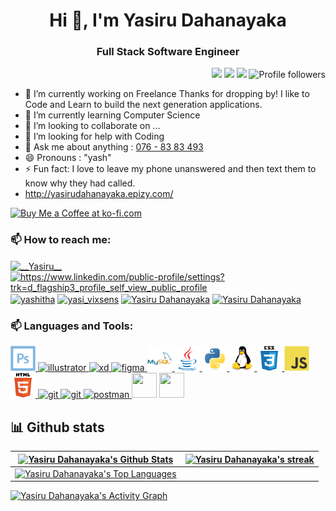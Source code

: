 <h1 align="center">Hi 👋, I'm Yasiru Dahanayaka</h1>
<h3 align="center">Full Stack Software Engineer</h3>

<p align="Right">
<img src="https://img.shields.io/static/v1?label=Sponsor&message=%E2%9D%A4&logo=GitHub&link=%3Curl%3E&color=f88379">
<img src="https://badges.pufler.dev/visits/M4cs/M4cs">
<img src="https://badges.pufler.dev/years/M4cs">
<img alt="Profile followers" src="https://img.shields.io/github/followers/yasirulak">
</p>


- 🔭 I’m currently working on Freelance Thanks for dropping by! I like to Code and Learn to build the next generation applications.
- 🌱 I’m currently learning Computer Science
- 👯 I’m looking to collaborate on ...
- 🤔 I’m looking for help with Coding
- 💬 Ask me about anything : <a href="tel:+94 76 83 83 493">076 - 83 83 493</a> 
- 😄 Pronouns : "yash"
- ⚡ Fun fact: I love to leave my phone unanswered and then text them to know why they had called.
- http://yasirudahanayaka.epizy.com/

<a href='https://ko-fi.com/E1E3CEUYM' target='_blank'><img height='36' style='border:0px;height:36px;' src='https://cdn.ko-fi.com/cdn/kofi1.png?v=3' border='0' alt='Buy Me a Coffee at ko-fi.com' /></a>

<h3 align="left">📫 How to reach me:</h3>
<a href="https://twitter.com/yasiru1998" target="blank"><img align="center" src="https://raw.githubusercontent.com/rahuldkjain/github-profile-readme-generator/master/src/images/icons/Social/twitter.svg" alt="__Yasiru__" height="30" width="40" /></a>
<a href="https://www.linkedin.com/in/yasiru-dahanayaka-8bb47319a" target="blank"><img align="center" src="https://raw.githubusercontent.com/rahuldkjain/github-profile-readme-generator/master/src/images/icons/Social/linked-in-alt.svg" alt="https://www.linkedin.com/public-profile/settings?trk=d_flagship3_profile_self_view_public_profile" height="30" width="40" /></a>
<a href="https://stackoverflow.com/users/14816490/yasiru-dahanayaka" target="blank"><img align="center" src="https://raw.githubusercontent.com/rahuldkjain/github-profile-readme-generator/master/src/images/icons/Social/stack-overflow.svg" alt="yashitha" height="30" width="40" /></a>
<a href="https://www.instagram.com/yasi_vixsens" target="blank"><img align="center" src="https://raw.githubusercontent.com/rahuldkjain/github-profile-readme-generator/master/src/images/icons/Social/instagram.svg" alt="yasi_vixsens" height="30" width="40" /></a>
<a href="https://fb.com/Yasiru Dahanayaka" target="blank"><img align="center" src="https://raw.githubusercontent.com/rahuldkjain/github-profile-readme-generator/master/src/images/icons/Social/facebook.svg" alt="Yasiru Dahanayaka" height="30" width="40" /></a>
<a href="https://www.youtube.com/channel/UCbvzSU2PG2m_y5ie8tDAkmw" target="blank"><img align="center" src="https://raw.githubusercontent.com/rahuldkjain/github-profile-readme-generator/master/src/images/icons/Social/youtube.svg" alt="Yasiru Dahanayaka" height="30" width="40" /></a>
</p>

<h3 align="left">📫 Languages and Tools:</h3>

<a href="https://www.photoshop.com/en" target="_blank"> <img src="https://raw.githubusercontent.com/devicons/devicon/master/icons/photoshop/photoshop-line.svg" alt="photoshop" width="40" height="40"/> </a> 
<a href="https://www.adobe.com/in/products/illustrator.html" target="_blank"> <img src="https://www.vectorlogo.zone/logos/adobe_illustrator/adobe_illustrator-icon.svg" alt="illustrator" width="40" height="40"/> </a>
<a href="https://www.adobe.com/products/xd.html" target="_blank"> <img src="https://cdn.worldvectorlogo.com/logos/adobe-xd.svg" alt="xd" width="40" height="40"/> </a> 
<a href="https://www.figma.com/" target="_blank"> <img src="https://www.vectorlogo.zone/logos/figma/figma-icon.svg" alt="figma" width="40" height="40"/> </a>
<a href="https://www.mysql.com/" target="_blank"> <img src="https://raw.githubusercontent.com/devicons/devicon/master/icons/mysql/mysql-original-wordmark.svg" alt="mysql" width="40" height="40"/> </a>
<a href="https://www.java.com" target="_blank"> <img src="https://raw.githubusercontent.com/devicons/devicon/master/icons/java/java-original.svg" alt="java" width="40" height="40"/> </a></a></a> 
<a href="https://www.python.org" target="_blank"> <img src="https://raw.githubusercontent.com/devicons/devicon/master/icons/python/python-original.svg" alt="python" width="40" height="40"/> </a>
<a href="https://www.linux.org/" target="_blank"> <img src="https://raw.githubusercontent.com/devicons/devicon/master/icons/linux/linux-original.svg" alt="linux" width="40" height="40"/> </a>
<a href="https://www.w3schools.com/css/" target="_blank"> <img src="https://raw.githubusercontent.com/devicons/devicon/master/icons/css3/css3-original-wordmark.svg" alt="css3" width="40" height="40"/> </a>
<a href="https://developer.mozilla.org/en-US/docs/Web/JavaScript" target="_blank"> <img src="https://raw.githubusercontent.com/devicons/devicon/master/icons/javascript/javascript-original.svg" alt="javascript" width="40" height="40"/> </a>
<a href="https://www.w3.org/html/" target="_blank"> <img src="https://raw.githubusercontent.com/devicons/devicon/master/icons/html5/html5-original-wordmark.svg" alt="html5" width="40" height="40"/> </a>
<a href="https://git-scm.com/" target="_blank"> <img src="https://www.vectorlogo.zone/logos/git-scm/git-scm-icon.svg" alt="git" width="40" height="40"/> </a>
<a href="https://git-scm.com/" target="_blank"> <img src="https://www.vectorlogo.zone/logos/hibernate/hibernate-icon.svg" alt="git" width="40" height="40"/> </a>
<a href="https://postman.com" target="_blank"> <img src="https://www.vectorlogo.zone/logos/getpostman/getpostman-icon.svg" alt="postman" width="40" height="40"/> </a>
<a href="https://www.jetbrains.com/idea/" target="_blank"> <img src="https://img.icons8.com/color/48/000000/intellij-idea.png" width="40" height="40"/></a>
<a href="https://gluonhq.com/products/scene-builder/" target="_blank"> <img src="https://i2.wp.com/gluonhq.com/wp-content/uploads/2015/02/SceneBuilderLogo.png?fit=781%2C781&ssl=1" width="40" height="40"/></a>

## 📊 Github stats

<a href=""><img alt="Yasiru Dahanayaka's Github Stats" src="https://github-readme-stats.vercel.app/api?username=yasirulak&show_icons=true&count_private=true&theme=react&hide_border=true&bg_color=0D1117" /></a>|<a href=""><img title="🔥 Get streak stats for your profile at git.io/streak-stats" alt="Yasiru Dahanayaka's streak" src="https://github-readme-streak-stats.herokuapp.com/?user=yasirulak&theme=black-ice&hide_border=true&stroke=0000&background=060A0CD0"/></a>
|---|---|
|<a href=""><img alt="Yasiru Dahanayaka's Top Languages" src="https://github-readme-stats.vercel.app/api/top-langs/?username=yasirulak&langs_count=8&count_private=true&layout=compact&theme=react&hide_border=true&bg_color=0D1117" /></a>

<a href="https://github.com/yasirulak/github-readme-activity-graph"><img alt="Yasiru Dahanayaka's Activity Graph" src="https://activity-graph.herokuapp.com/graph?username=yasirulak&bg_color=0D1117&color=5BCDEC&line=5BCDEC&point=FFFFFF&hide_border=true" /></a>




